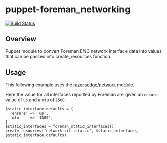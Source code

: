 # puppet-foreman_networking

[![Build Status](https://travis-ci.org/treydock/puppet-foreman_networking.svg?branch=master)](https://travis-ci.org/treydock/puppet-foreman_networking)

## Overview

Puppet module to convert Foreman ENC network interface data into values that can be passed into create_resources function.

## Usage

This following example uses the [razorsedge/network](https://forge.puppetlabs.com/razorsedge/network) module.

Here the value for all interfaces reported by Foreman are given an `ensure` value of `up` and a `mtu` of `1500`.

    $static_interface_defaults = {
      'ensure' => 'up',
      'mtu'    => '1500',
    }
    $static_interfaces = foreman_static_interfaces()
    create_resources('network::if::static', $static_interfaces, $static_interface_defaults)

